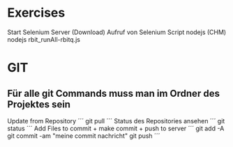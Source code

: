 # Exercises
Start Selenium Server (Download)
Aufruf von Selenium Script nodejs (CHM)
nodejs rbit_runAll-rbitq.js

# GIT
## Für alle git Commands muss man im Ordner des Projektes sein
Update from Repository
´´´
git pull
´´´
Status des Repositories ansehen
´´´
git status
´´´
Add Files to commit + make commit + push to server
´´´
git add -A
git commit -am "meine commit nachricht"
git push
´´´
